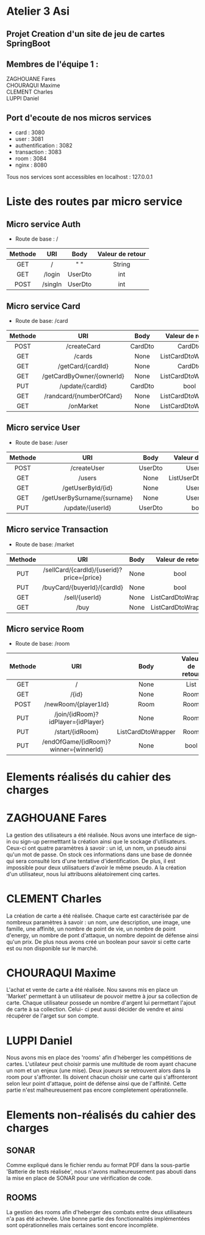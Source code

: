 # Atelier 3 Asi 
## Projet Creation d'un site de jeu de cartes SpringBoot
## Membres de l'équipe 1 :
ZAGHOUANE Fares <br>
CHOURAQUI Maxime<br>
CLEMENT Charles<br>
LUPPI Daniel<br>




## Port d'ecoute de nos micros services

- card : 3080
- user : 3081
- authentification : 3082
- transaction : 3083
- room : 3084
- nginx : 8080

Tous nos services sont accessibles en localhost : 127.0.0.1


# Liste des routes par micro service

## Micro service Auth
- Route de base : /

|   Methode     |       URI         |     Body          |   Valeur de retour    |
| :-----------: |   :-----------:   |   :-----------:   |   :-----------:       |
|   GET         |       /           |    " "            |   String              |
|   GET         |       /login      |    UserDto        |   int                 |
|   POST        |       /singIn     |    UserDto        |   int                 |



## Micro service Card

- Route de base: /card

|   Methode     |       URI         |     Body          |   Valeur de retour    |
| :-----------: |   :-----------:   |   :-----------:   |   :-----------:       |
|   POST        |       /createCard           |    CardDto            |   CardDto              |
|   GET         |       /cards      |    None        |   ListCardDtoWrapper                 |
|   GET         |       /getCard/{cardId}     |    None        |   CardDto                 |
|   GET         |        /getCardByOwner/{ownerId}     |    None        |   ListCardDtoWrapper |
|   PUT         |       /update/{cardId}     |    CardDto        |   bool |
|   GET         |       /randcard/{numberOfCard}     |    None        |   ListCardDtoWrapper |
|   GET         |       /onMarket    |    None        |   ListCardDtoWrapper |


## Micro service User

- Route de base: /user

|   Methode     |       URI         |     Body          |   Valeur de retour    |
| :-----------: |   :-----------:   |   :-----------:   |   :-----------:       |
|   POST        |       /createUser           |    UserDto            |   UserDto              |
|   GET         |       /users      |    None        |   ListUserDtoWrapper                 |
|   GET         |       /getUserById/{id}     |    None        |   UserDto                 |
|   GET         |       /getUserBySurname/{surname}     |    None        |   UserDto |
|   PUT         |       /update/{userId}     |    UserDto        |   bool |



## Micro service Transaction

- Route de base: /market

|   Methode     |       URI         |     Body          |   Valeur de retour    |
| :-----------: |   :-----------:   |   :-----------:   |   :-----------:       |
|   PUT         |       /sellCard/{cardId}/{userid}?price={price}           |    None            |   bool              |
|   PUT         |       /buyCard/{buyerId}/{cardId}      |    None        |   bool                 |
|   GET         |       /sell/{userId}     |    None        |   ListCardDtoWrapper                 |
|   GET         |       /buy     |    None        |   ListCardDtoWrapper |


## Micro service Room

- Route de base: /room

|   Methode     |       URI         |     Body          |   Valeur de retour    |
| :-----------: |   :-----------:   |   :-----------:   |   :-----------:       |
|   GET         |       /           |    None            |   List<Room>              |
|   GET         |       /{id}      |    None        |   Room                 |
|   POST        |       /newRoom/{player1Id}     |    Room        |   Room                 |
|   PUT         |       /join/{idRoom}?idPlayer={idPlayer}     |    None        |   Room |
|   PUT         |       /start/{idRoom}     |    ListCardDtoWrapper        |   Room |
|   PUT         |        /endOfGame/{idRoom}?winner={winnerId}     |    None        |   bool |
  
  
# Elements réalisés du cahier des charges
  # ZAGHOUANE Fares
  La gestion des utilisateurs a été réalisée. Nous avons une interface de sign-in ou sign-up permetttant la création ainsi que le sockage d'utilisateurs. Ceux-ci ont quatre paramètres à savoir : un id, un nom, un pseudo ainsi qu'un mot de passe. On stock ces informations dans une base de donnée qui sera consulté lors d'une tentative d'identification. De plus, il est impossible pour deux utilisatuers d'avoir le même pseudo. A la création d'un utilisateur, nous lui attribuons aléatoirement cinq cartes.<br>
  # CLEMENT Charles
  La création de carte a été réalisée. Chaque carte est caractérisée par de nombreux paramètres à savoir : un nom, une description, une image, une famille, une affinité, un nombre de point de vie, un nombre de point d'energy, un nombre de pont d'attaque, un nombre depoint de défense ainsi qu'un prix. De plus nous avons créé un boolean pour savoir si cette carte est ou non disponible sur le marché.
  # CHOURAQUI Maxime
  L'achat et vente de carte a été réalisée. Nou savons mis en place un 'Market' permettant à un utilisateur de pouvoir mettre à jour sa collection de carte. Chaque utilisateur possede un nombre d'argent lui permettant l'ajout de carte à sa collection. Celui- ci peut aussi décider de vendre et ainsi récupérer de l'arget sur son compte.
  # LUPPI Daniel
  Nous avons mis en place des 'rooms' afin d'héberger les compétitions de cartes. L'utilateur peut choisir parmis une multitude de room ayant chacune un nom et un enjeux (une mise). Deux joueurs se retrouvent alors dans la room pour s'affronter. Ils doivent chacun choisir une carte qui s'affronteront selon leur point d'attaque, point de défense ainsi que de l'affinité. Cette partie n'est malheureusement pas encore completement opérationnelle.
  
 # Elements non-réalisés du cahier des charges
  ## SONAR
  Comme expliqué dans le fichier rendu au format PDF dans la sous-partie 'Batterie de tests réalisée', nous n'avons malheureusement pas abouti dans la mise en place de SONAR pour une vérification de code. 
  ## ROOMS
  La gestion des rooms afin d'heberger des combats entre deux utilisateurs n'a pas été achevée. Une bonne partie des fonctionnalités implémentées sont opérationnelles mais certaines sont encore incomplète. 
